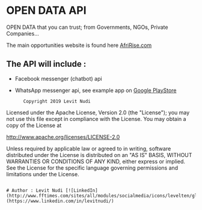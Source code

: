 # OPEN DATA API
OPEN DATA that you can trust; from Governments, NGOs, Private Companies...

The main opportunities website is found here [AfriRise.com](https://www.afririse.com)

## The API will include :
* Facebook messenger (chatbot) api
* WhatsApp messenger api, see example app on [Google PlayStore](https://play.google.com/store/apps/details?id=com.levitnudi.busychat)



         Copyright 2019 Levit Nudi

Licensed under the Apache License, Version 2.0 (the "License");
you may not use this file except in compliance with the License.
You may obtain a copy of the License at

  http://www.apache.org/licenses/LICENSE-2.0

Unless required by applicable law or agreed to in writing, software
distributed under the License is distributed on an "AS IS" BASIS,
WITHOUT WARRANTIES OR CONDITIONS OF ANY KIND, either express or implied.
See the License for the specific language governing permissions and
limitations under the License.
      

 ```
 
# Author : Levit Nudi [![LinkedIn](http://www.fftimes.com/sites/all/modules/socialmedia/icons/levelten/glossy/32x32/linkedin.png)](https://www.linkedin.com/in/levitnudi/)
